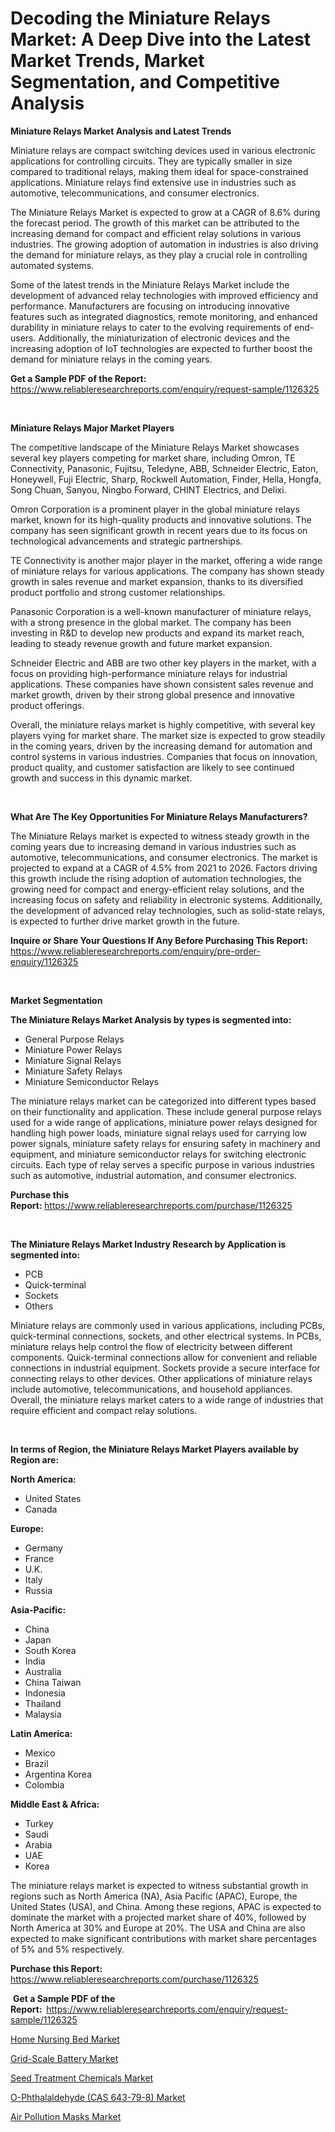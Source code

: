 <p><h1>Decoding the Miniature Relays Market: A Deep Dive into the Latest Market Trends, Market Segmentation, and Competitive Analysis</h1></p><p><strong>Miniature Relays Market Analysis and Latest Trends</strong></p>
<p><p>Miniature relays are compact switching devices used in various electronic applications for controlling circuits. They are typically smaller in size compared to traditional relays, making them ideal for space-constrained applications. Miniature relays find extensive use in industries such as automotive, telecommunications, and consumer electronics.</p><p>The Miniature Relays Market is expected to grow at a CAGR of 8.6% during the forecast period. The growth of this market can be attributed to the increasing demand for compact and efficient relay solutions in various industries. The growing adoption of automation in industries is also driving the demand for miniature relays, as they play a crucial role in controlling automated systems.</p><p>Some of the latest trends in the Miniature Relays Market include the development of advanced relay technologies with improved efficiency and performance. Manufacturers are focusing on introducing innovative features such as integrated diagnostics, remote monitoring, and enhanced durability in miniature relays to cater to the evolving requirements of end-users. Additionally, the miniaturization of electronic devices and the increasing adoption of IoT technologies are expected to further boost the demand for miniature relays in the coming years.</p></p>
<p><strong>Get a Sample PDF of the Report:&nbsp;</strong> <a href="https://www.reliableresearchreports.com/enquiry/request-sample/1126325">https://www.reliableresearchreports.com/enquiry/request-sample/1126325</a></p>
<p>&nbsp;</p>
<p><strong>Miniature Relays Major Market Players</strong></p>
<p><p>The competitive landscape of the Miniature Relays Market showcases several key players competing for market share, including Omron, TE Connectivity, Panasonic, Fujitsu, Teledyne, ABB, Schneider Electric, Eaton, Honeywell, Fuji Electric, Sharp, Rockwell Automation, Finder, Hella, Hongfa, Song Chuan, Sanyou, Ningbo Forward, CHINT Electrics, and Delixi.</p><p>Omron Corporation is a prominent player in the global miniature relays market, known for its high-quality products and innovative solutions. The company has seen significant growth in recent years due to its focus on technological advancements and strategic partnerships.</p><p>TE Connectivity is another major player in the market, offering a wide range of miniature relays for various applications. The company has shown steady growth in sales revenue and market expansion, thanks to its diversified product portfolio and strong customer relationships.</p><p>Panasonic Corporation is a well-known manufacturer of miniature relays, with a strong presence in the global market. The company has been investing in R&D to develop new products and expand its market reach, leading to steady revenue growth and future market expansion.</p><p>Schneider Electric and ABB are two other key players in the market, with a focus on providing high-performance miniature relays for industrial applications. These companies have shown consistent sales revenue and market growth, driven by their strong global presence and innovative product offerings.</p><p>Overall, the miniature relays market is highly competitive, with several key players vying for market share. The market size is expected to grow steadily in the coming years, driven by the increasing demand for automation and control systems in various industries. Companies that focus on innovation, product quality, and customer satisfaction are likely to see continued growth and success in this dynamic market.</p></p>
<p>&nbsp;</p>
<p><strong>What Are The Key Opportunities For Miniature Relays Manufacturers?</strong></p>
<p><p>The Miniature Relays market is expected to witness steady growth in the coming years due to increasing demand in various industries such as automotive, telecommunications, and consumer electronics. The market is projected to expand at a CAGR of 4.5% from 2021 to 2026. Factors driving this growth include the rising adoption of automation technologies, the growing need for compact and energy-efficient relay solutions, and the increasing focus on safety and reliability in electronic systems. Additionally, the development of advanced relay technologies, such as solid-state relays, is expected to further drive market growth in the future.</p></p>
<p><strong>Inquire or Share Your Questions If Any Before Purchasing This Report:</strong> <a href="https://www.reliableresearchreports.com/enquiry/pre-order-enquiry/1126325">https://www.reliableresearchreports.com/enquiry/pre-order-enquiry/1126325</a></p>
<p>&nbsp;</p>
<p><strong>Market Segmentation</strong></p>
<p><strong>The Miniature Relays Market Analysis by types is segmented into:</strong></p>
<p><ul><li>General Purpose Relays</li><li>Miniature Power Relays</li><li>Miniature Signal Relays</li><li>Miniature Safety Relays</li><li>Miniature Semiconductor Relays</li></ul></p>
<p><p>The miniature relays market can be categorized into different types based on their functionality and application. These include general purpose relays used for a wide range of applications, miniature power relays designed for handling high power loads, miniature signal relays used for carrying low power signals, miniature safety relays for ensuring safety in machinery and equipment, and miniature semiconductor relays for switching electronic circuits. Each type of relay serves a specific purpose in various industries such as automotive, industrial automation, and consumer electronics.</p></p>
<p><strong>Purchase this Report:&nbsp;</strong><a href="https://www.reliableresearchreports.com/purchase/1126325">https://www.reliableresearchreports.com/purchase/1126325</a></p>
<p>&nbsp;</p>
<p><strong>The Miniature Relays Market Industry Research by Application is segmented into:</strong></p>
<p><ul><li>PCB</li><li>Quick-terminal</li><li>Sockets</li><li>Others</li></ul></p>
<p><p>Miniature relays are commonly used in various applications, including PCBs, quick-terminal connections, sockets, and other electrical systems. In PCBs, miniature relays help control the flow of electricity between different components. Quick-terminal connections allow for convenient and reliable connections in industrial equipment. Sockets provide a secure interface for connecting relays to other devices. Other applications of miniature relays include automotive, telecommunications, and household appliances. Overall, the miniature relays market caters to a wide range of industries that require efficient and compact relay solutions.</p></p>
<p>&nbsp;</p>
<p><strong>In terms of Region, the Miniature Relays Market Players available by Region are:</strong></p>
<p>
    <p> <strong> North America: </strong>
        <ul>
            <li>United States</li>
            <li>Canada</li>
        </ul>
        </p> 
    <p> <strong> Europe: </strong>
        <ul>
            <li>Germany</li>
            <li>France</li>
            <li>U.K.</li>
            <li>Italy</li>
            <li>Russia</li>
        </ul>
        </p> 
    <p> <strong> Asia-Pacific: </strong>
        <ul>
            <li>China</li>
            <li>Japan</li>
            <li>South Korea</li>
            <li>India</li>
            <li>Australia</li>
            <li>China Taiwan</li>
            <li>Indonesia</li>
            <li>Thailand</li>
            <li>Malaysia</li>
        </ul>
        </p> 
    <p> <strong> Latin America: </strong>
        <ul>
            <li>Mexico</li>
            <li>Brazil</li>
            <li>Argentina Korea</li>
            <li>Colombia</li>
        </ul>
        </p> 
    <p> <strong> Middle East & Africa: </strong>
        <ul>
            <li>Turkey</li>
            <li>Saudi</li>
            <li>Arabia</li>
            <li>UAE</li>
            <li>Korea</li>
        </ul>
    </p>
    </p>
<p><p>The miniature relays market is expected to witness substantial growth in regions such as North America (NA), Asia Pacific (APAC), Europe, the United States (USA), and China. Among these regions, APAC is expected to dominate the market with a projected market share of 40%, followed by North America at 30% and Europe at 20%. The USA and China are also expected to make significant contributions with market share percentages of 5% and 5% respectively.</p></p>
<p><strong>Purchase this Report: </strong><a href="https://www.reliableresearchreports.com/purchase/1126325">https://www.reliableresearchreports.com/purchase/1126325</a></p>
<p>&nbsp;<strong>Get a Sample PDF of the Report:&nbsp;&nbsp;</strong><a href="https://www.reliableresearchreports.com/enquiry/request-sample/1126325">https://www.reliableresearchreports.com/enquiry/request-sample/1126325</a></p>
<p><strong></strong></p>
<p><p><a href="https://github.com/WillieWoodard/Market-Research-Report-List-3/blob/main/home-nursing-bed-market.md">Home Nursing Bed Market</a></p><p><a href="https://github.com/Sarissaschmalingtr6fz2739/Market-Research-Report-List-1/blob/main/grid-scale-battery-market.md">Grid-Scale Battery Market</a></p><p><a href="https://github.com/sougarounis/Market-Research-Report-List-1/blob/main/seed-treatment-chemicals-market.md">Seed Treatment Chemicals Market</a></p><p><a href="https://github.com/jj19131/Market-Research-Report-List-1/blob/main/o-phthalaldehyde-cas-643-79-8-market.md">O-Phthalaldehyde (CAS 643-79-8) Market</a></p><p><a href="https://github.com/marloy8/Market-Research-Report-List-3/blob/main/air-pollution-masks-market.md">Air Pollution Masks Market</a></p></p>